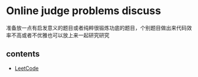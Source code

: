 # Online judge problems discuss
准备放一点有启发意义的题目或者纯粹很锻炼功底的题目，个别题目做出来代码效率不高或者不优雅也可以放上来一起研究研究<br />
## contents
* <a title="LeetCode Cite"  href="https://leetcode.com/problemset/algorithms/" target="_blank"> LeetCode </a>
